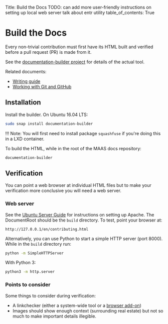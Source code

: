 Title: Build the Docs
TODO: can add more user-friendly instructions on setting up local web server
      talk about entr utility
table_of_contents: True


# Build the Docs

Every non-trivial contribution must first have its HTML built and verified
before a pull request (PR) is made from it.

See the [documentation-builder project][github-documentation-builder] for
details of the actual tool.

Related documents:

- [Writing guide][contributing-writing]
- [Working with Git and GitHub][contributing-git]


## Installation

Install the builder. On Ubuntu 16.04 LTS:

```bash
sudo snap install documentation-builder
```

!!! Note:
    You will first need to install package `squashfuse` if you're doing this in
    a LXD container.

To build the HTML, while in the root of the MAAS docs repository:

```bash
documentation-builder
```


## Verification

You can point a web browser at individual HTML files but to make your
verification more conclusive you will need a web server.

### Web server

See the [Ubuntu Server Guide][ubuntu-serverguide-apache] for instructions on
setting up Apache. The DocumentRoot should be the `build` directory. To test,
point your browser at:

```no-highlight
http://127.0.0.1/en/contributing.html
```

Alternatively, you can use Python to start a simple HTTP server (port 8000).
While in the `build` directory run:

```bash
python -m SimpleHTTPServer
```

With Python 3:

```bash
python3 -m http.server
```

### Points to consider

Some things to consider during verification:

- A linkchecker (either a system-wide tool or a
  [browser add-on][browser-linkchecker-addon])
- Images should show enough context (surrounding real estate) but not so much
  to make important details illegible.


<!-- LINKS -->

[github-documentation-builder]: https://github.com/CanonicalLtd/documentation-builder
[ubuntu-serverguide-apache]: https://help.ubuntu.com/lts/serverguide/httpd.html
[browser-linkchecker-addon]: https://chrome.google.com/webstore/detail/check-my-links/ojkcdipcgfaekbeaelaapakgnjflfglf
[contributing-writing]: contributing-writing.md
[contributing-git]: contributing-git.md
